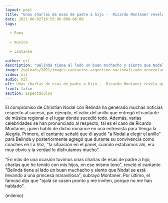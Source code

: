 ```yaml
---
layout: post
title: "Unas charlas de esas de padre a hijo -  Ricardo Montaner revela que ayudó a Nodal a elegir anillo para Belinda"
date: 2021-06-02T16:55:00.000-06:00
tags:
  
  - Fama
  
  - musica
  
  - cantante
  
author: nil
description: "Belinda tiene al lado un buen muchacho y siento que Nodal se está llevando a una princesa maravillosa, afirmó Montaner. "
image: /uploads/2021/images-cantautor-argentino-nacionalizado-venezolano-conto.jpg
video: nil
audio: nil
alt: Unas charlas de esas de padre a hijo -  Ricardo Montaner revela que ayudó a Nodal a elegir anillo para Belinda
front: false
section: Espectáculos
---
```


El compromiso de Christian Nodal con Belinda ha generado muchas noticias respecto al suceso, por ejemplo, el valor del anillo que entregó el cantante de música regional o el lugar donde sucedió todo. Además, varias celebridades se han pronunciado al respecto, tal es el caso de Ricardo Montaner, quien habló de dicho romance en una entrevista para Venga la Alegría. Primero, el cantante señaló que él ayudó "a Nodal a elegir el anillo" para Belinda y posteriormente agregó que durante su convivencia como coaches en La Voz, "la situación en el panel, cuando estábamos ahí, era muy obvio y la verdad lo disfrutamos mucho". 

"En más de una ocasión tuvimos unas charlas de esas de padre a hijo, charlas que he tenido con mis hijos, en ese mismo tono", reveló el cantante.  "Belinda tiene al lado un buen muchacho y siento que Nodal se está llevando a una princesa maravillosa", subrayó Montaner. Por último, el famoso dijo que "ojalá se casen pronto y me inviten, porque no me han hablado".  


(milenio)